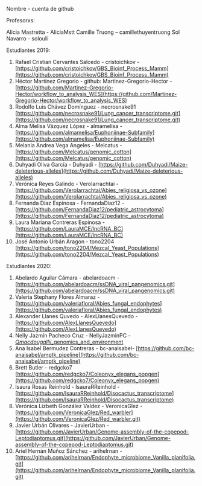 
Nombre - cuenta de github

Profesorxs:

Alicia Mastretta - AliciaMstt
Camille Truong – camillethuyentruong
Sol Navarro - solouli



Estudiantes 2019:
1. Rafael Cristian Cervantes Salcedo - cristoichkov - [https://github.com/cristoichkov/GBS_Bioinf_Process_Mamm](https://github.com/cristoichkov/GBS_Bioinf_Process_Mamm)
2. Héctor Martínez Gregorio - github: Martinez-Gregorio-Hector - [https://github.com/Martinez-Gregorio-Hector/workflow_to_analysis_WES](https://github.com/Martinez-Gregorio-Hector/workflow_to_analysis_WES)
3. Rodolfo Luis Chávez Domínguez - necrosnake91 [https://github.com/necrosnake91/Lung_cancer_transcriptome.git](https://github.com/necrosnake91/Lung_cancer_transcriptome.git)
4. Alma Melisa Vázquez López - almamelisa - [https://github.com/almamelisa/Euphoniinae-Subfamily](https://github.com/almamelisa/Euphoniinae-Subfamily)
5. Melania Andrea Vega Angeles - Melcatus - [https://github.com/Melcatus/genomic_cotton](https://github.com/Melcatus/genomic_cotton)
6. Duhyadi Oliva García - Duhyadi - [https://github.com/Duhyadi/Maize-deleterious-alleles](https://github.com/Duhyadi/Maize-deleterious-alleles)
7. Verónica Reyes Galindo - VeroIarrachtai - [https://github.com/VeroIarrachtai/Abies_religiosa_vs_ozone](https://github.com/VeroIarrachtai/Abies_religiosa_vs_ozone)
8. Fernanda Díaz Espinosa - FernandaDiaz12 - [https://github.com/FernandaDiaz12/pediatric_astrocytoma](https://github.com/FernandaDiaz12/pediatric_astrocytoma)
9. Laura Mariana Contreras Espinosa - [https://github.com/LauraMCE/lncRNA_BC](https://github.com/LauraMCE/lncRNA_BC)
10. José Antonio Urbán Aragon - tono2204 [https://github.com/tono2204/Mezcal_Yeast_Populations](https://github.com/tono2204/Mezcal_Yeast_Populations)


Estudiantes 2020:


1. Abelardo Aguilar Cámara - abelardoacm - [https://github.com/abelardoacm/ssDNA_viral_pangenomics.git](https://github.com/abelardoacm/ssDNA_viral_pangenomics.git)
2. Valeria Stephany Flores Almaraz - [https://github.com/valeriafloral/Abies_fungal_endophytes](https://github.com/valeriafloral/Abies_fungal_endophytes)
3. Alexander Llanes Quvedo - AlexLlanesQuevedo - [https://github.com/AlexLlanesQuevedo](https://github.com/AlexLlanesQuevedo)
4. Nelly Jazmín Pacheco Cruz - NellyJazminPC - [*Qmacdougallii*_genomics_and_environment](https://github.com/NellyJazminPC/Qmacdougallii_genomics_and_environment)
5. Ana Isabel Bermudez Contreras - bc-anaisabel- [https://github.com/bc-anaisabel/amptk_pipeline](https://github.com/bc-anaisabel/amptk_pipeline)
6. Brett Butler - redgcko7 [https://github.com/redgcko7/Coleonyx_elegans_popgen](https://github.com/redgcko7/Coleonyx_elegans_popgen)
7. Isaura Rosas Reinhold - IsauraRReinhold - [https://github.com/IsauraRReinhold/Disocactus_transcriptome](https://github.com/IsauraRReinhold/Disocactus_transcriptome)
8. Verónica Lizbeth González Valdez - VeronicaGlez - [https://github.com/VeronicaGlez/Red_warbler](https://github.com/VeronicaGlez/Red_warbler.git)
9. Javier Urbán Olivares - JavierUrban - [https://github.com/JavierUrban/Genome-assembly-of-the-copepod-Leptodiaptomus.git](https://github.com/JavierUrban/Genome-assembly-of-the-copepod-Leptodiaptomus.git)
10. Ariel Hernán Muñoz Sánchez - arihelrnan -  [https://github.com/arihelrnan/Endophyte_microbiome_Vanilla_planifolia.git](https://github.com/arihelrnan/Endophyte_microbiome_Vanilla_planifolia.git)


